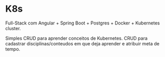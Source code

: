 # K8s

Full-Stack com Angular + Spring Boot + Postgres + Docker + Kubernetes cluster.

Simples CRUD para aprender conceitos de Kubernetes. CRUD para cadastrar disciplinas/conteudos em que deja aprender e atribuir meta de tempo.
